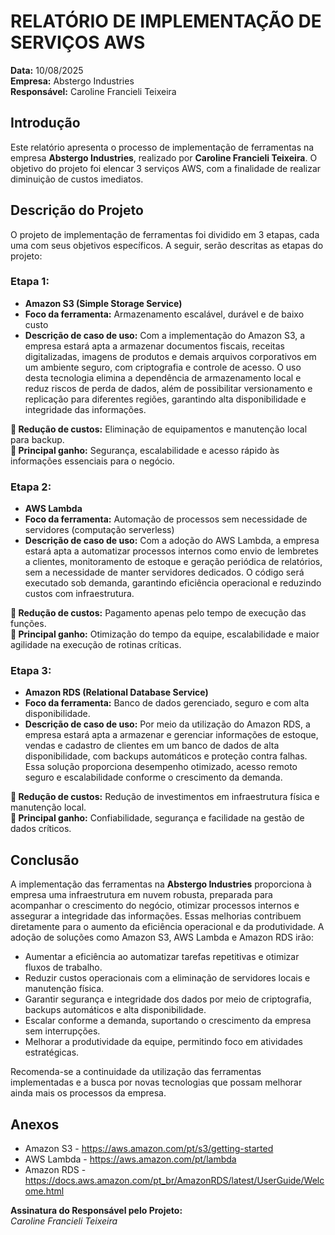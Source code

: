 # RELATÓRIO DE IMPLEMENTAÇÃO DE SERVIÇOS AWS

**Data:** 10/08/2025  
**Empresa:** Abstergo Industries  
**Responsável:** Caroline Francieli Teixeira

## Introdução

Este relatório apresenta o processo de implementação de ferramentas na empresa **Abstergo Industries**, realizado por **Caroline Francieli Teixeira**. O objetivo do projeto foi elencar 3 serviços AWS, com a finalidade de realizar diminuição de custos imediatos.

## Descrição do Projeto

O projeto de implementação de ferramentas foi dividido em 3 etapas, cada uma com seus objetivos específicos. A seguir, serão descritas as etapas do projeto:

### Etapa 1:

- **Amazon S3 (Simple Storage Service)**
- **Foco da ferramenta:** Armazenamento escalável, durável e de baixo custo
- **Descrição de caso de uso:** Com a implementação do Amazon S3, a empresa estará apta a armazenar documentos fiscais, receitas digitalizadas, imagens de produtos e demais arquivos corporativos em um ambiente seguro, com criptografia e controle de acesso. O uso desta tecnologia elimina a dependência de armazenamento local e reduz riscos de perda de dados, além de possibilitar versionamento e replicação para diferentes regiões, garantindo alta disponibilidade e integridade das informações.

**🔽 Redução de custos:** Eliminação de equipamentos e manutenção local para backup. <br> 
**🔼 Principal ganho:** Segurança, escalabilidade e acesso rápido às informações essenciais para o negócio.

### Etapa 2:

- **AWS Lambda**
- **Foco da ferramenta:** Automação de processos sem necessidade de servidores (computação serverless)
- **Descrição de caso de uso:** Com a adoção do AWS Lambda, a empresa estará apta a automatizar processos internos como envio de lembretes a clientes, monitoramento de estoque e geração periódica de relatórios, sem a necessidade de manter servidores dedicados. O código será executado sob demanda, garantindo eficiência operacional e reduzindo custos com infraestrutura.

**🔽 Redução de custos:** Pagamento apenas pelo tempo de execução das funções. <br>
**🔼 Principal ganho:** Otimização do tempo da equipe, escalabilidade e maior agilidade na execução de rotinas críticas.

### Etapa 3:

- **Amazon RDS (Relational Database Service)**
- **Foco da ferramenta:** Banco de dados gerenciado, seguro e com alta disponibilidade.
- **Descrição de caso de uso:** Por meio da utilização do Amazon RDS, a empresa estará apta a armazenar e gerenciar informações de estoque, vendas e cadastro de clientes em um banco de dados de alta disponibilidade, com backups automáticos e proteção contra falhas. Essa solução proporciona desempenho otimizado, acesso remoto seguro e escalabilidade conforme o crescimento da demanda.

**🔽 Redução de custos:** Redução de investimentos em infraestrutura física e manutenção local.<br>
**🔼 Principal ganho:** Confiabilidade, segurança e facilidade na gestão de dados críticos.

## Conclusão

A implementação das ferramentas na **Abstergo Industries** proporciona à empresa uma infraestrutura em nuvem robusta, preparada para acompanhar o crescimento do negócio, otimizar processos internos e assegurar a integridade das informações. Essas melhorias contribuem diretamente para o aumento da eficiência operacional e da produtividade. 
A adoção de soluções como Amazon S3, AWS Lambda e Amazon RDS irão: 
- Aumentar a eficiência ao automatizar tarefas repetitivas e otimizar fluxos de trabalho.
- Reduzir custos operacionais com a eliminação de servidores locais e manutenção física.
- Garantir segurança e integridade dos dados por meio de criptografia, backups automáticos e alta disponibilidade.
- Escalar conforme a demanda, suportando o crescimento da empresa sem interrupções.
- Melhorar a produtividade da equipe, permitindo foco em atividades estratégicas.

Recomenda-se a continuidade da utilização das ferramentas implementadas e a busca por novas tecnologias que possam melhorar ainda mais os processos da empresa.

## Anexos

- Amazon S3 - https://aws.amazon.com/pt/s3/getting-started
- AWS Lambda - https://aws.amazon.com/pt/lambda
- Amazon RDS - https://docs.aws.amazon.com/pt_br/AmazonRDS/latest/UserGuide/Welcome.html

**Assinatura do Responsável pelo Projeto:**  
*Caroline Francieli Teixeira*
